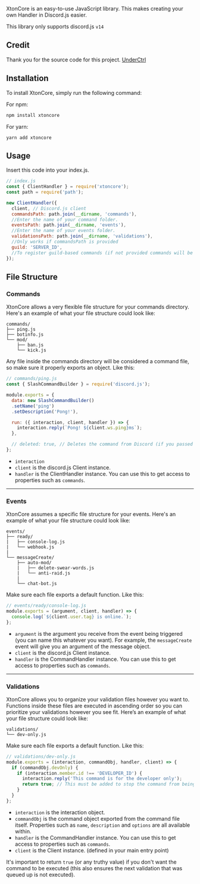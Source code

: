 XtonCore is an easy-to-use JavaScript library. This makes creating your own Handler in Discord.js easier.

This library only supports discord.js `v14`

## Credit

Thank you for the source code for this project. [UnderCtrl](https://github.com/notunderctrl/djs-commander)

## Installation

To install XtonCore, simply run the following command:

For npm:

```bash
npm install xtoncore
```

For yarn:

```yarn
yarn add xtoncore
```

## Usage
Insert this code into your index.js.
```js
// index.js
const { ClientHandler } = require('xtoncore');
const path = require('path');

new ClientHandler({
  client, // Discord.js client 
  commandsPath: path.join(__dirname, 'commands'),
  //Enter the name of your command folder.
  eventsPath: path.join(__dirname, 'events'),
  //Enter the name of your events folder.
  validationsPath: path.join(__dirname, 'validations'),
  //Only works if commandsPath is provided
  guild: 'SERVER_ID',
  //To register guild-based commands (if not provided commands will be registered globally)
});
```

## File Structure

### Commands

XtonCore allows a very flexible file structure for your commands directory. Here's an example of what your file structure could look like:

```shell
commands/
├── ping.js
├── botinfo.js
└── mod/
	├── ban.js
	└── kick.js
```

Any file inside the commands directory will be considered a command file, so make sure it properly exports an object. Like this:

```js
// commands/ping.js
const { SlashCommandBuilder } = require('discord.js');

module.exports = {
  data: new SlashCommandBuilder()
  .setName('ping')
  .setDescription('Pong!'),

  run: ({ interaction, client, handler }) => {
    interaction.reply(`Pong! ${client.ws.ping}ms`);
  },

  // deleted: true, // Deletes the command from Discord (if you passed in a "testServer" property it'll delete from the guild and not globally)
};
```

- `interaction`
- `client` is the discord.js Client instance.
- `handler` is the ClientHandler instance. You can use this to get access to properties such as `commands`.

---

### Events

XtonCore assumes a specific file structure for your events. Here's an example of what your file structure could look like:

```shell
events/
├── ready/
|	├── console-log.js
|	└── webhook.js
|
└── messageCreate/
	├── auto-mod/
	|	├── delete-swear-words.js
	|	└── anti-raid.js
	|
	└── chat-bot.js
```

Make sure each file exports a default function. Like this:

```js
// events/ready/console-log.js
module.exports = (argument, client, handler) => {
  console.log(`${client.user.tag} is online.`);
};
```

- `argument` is the argument you receive from the event being triggered (you can name this whatever you want). For example, the `messageCreate` event will give you an argument of the message object.
- `client` is the discord.js Client instance.
- `handler` is the CommandHandler instance. You can use this to get access to properties such as `commands`.

---

### Validations

XtonCore allows you to organize your validation files however you want to. Functions inside these files are executed in ascending order so you can prioritize your validations however you see fit. Here’s an example of what your file structure could look like:

```shell
validations/
└── dev-only.js
```

Make sure each file exports a default function. Like this:

```js
// validations/dev-only.js
module.exports = (interaction, commandObj, handler, client) => {
  if (commandObj.devOnly) {
    if (interaction.member.id !== 'DEVELOPER_ID') {
      interaction.reply('This command is for the developer only');
      return true; // This must be added to stop the command from being executed.
    }
  }
};
```

- `interaction` is the interaction object.
- `commandObj` is the command object exported from the command file itself. Properties such as `name`, `description` and `options` are all available within.
- `handler` is the CommandHandler instance. You can use this to get access to properties such as `commands`.
- `client` is the Client instance. (defined in your main entry point)

It's important to return `true` (or any truthy value) if you don't want the command to be executed (this also ensures the next validation that was queued up is not executed).